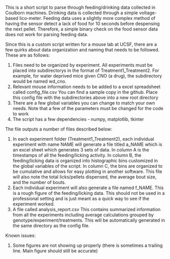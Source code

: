 This is a short script to parse through feeding/drinking data collected in Coulborn machines. Drinking data is collected through a simple voltage-based lico-meter. Feeding data uses a slightly more complex method of having the sensor detect a lack of food for 10 seconds before despensing the next pellet. Therefore, a simple binary check on the food sensor data does not work for parsing feeding data. 

Since this is a custom script written for a mouse lab at UCSF, there are a few quirks about data organization and naming that needs to be followed. These are as follows:
1. Files need to be organized by experiment. All experiments must be placed into subdirectorys in the format of Treatment1_Treatment2. For example, for water deprived mice given CNO (a drug), the subdirectory would be named wd_cno.
2. Relevant mouse information needs to be added to a excel spreadsheet called config_file.csv You can find a sample copy in the github. Place this config file with the subdirectories above into a new root directory
3. There are a few global variables you can change to match your own needs. Note that a few of the parameters must be changed for the code to work
4. The script has a few dependencies - numpy, matplotlib, tkinter

The file outputs a number of files described below:
1. In each experiment folder (Treatment1_Treatment2), each individual experiment with name NAME will generate a file titled a_NAME which is an excel sheet which generates 3 sets of data. In column A is the timestamps of all the feeding/licking activity. In column B, the feeding/licking data is organized into histographic bins customized in the global variables of the script. In column C, the bins are organized to be cumulative and allows for easy plotting in another software. This file will also note the total licks/pellets dispensed, the average bout size, and the number of bouts.
2. Each individual experiment will also generate a file named f_NAME. This is a rough figure of the feeding/licking data. This should not be used in a professional setting and is just meant as a quick way to see if the experiment worked. 
3. A file called analysis_report.csv This contains summarized information from all the experiments including average calculations grouped by genotype/experiment/treatments. This will be automatically generated in the same directory as the config file.

Known issues:
1. Some figures are not showing up properly (there is sometimes a trailing line. Main figure should still be accurate)